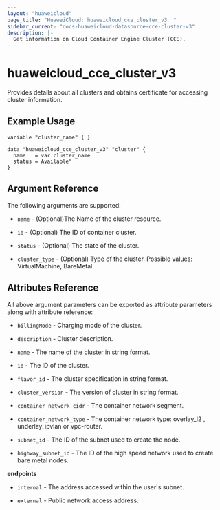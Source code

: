 ```yaml
---
layout: "huaweicloud"
page_title: "HuaweiCloud: huaweicloud_cce_cluster_v3  "
sidebar_current: "docs-huaweicloud-datasource-cce-cluster-v3"
description: |-
  Get information on Cloud Container Engine Cluster (CCE).
---
```


# huaweicloud_cce_cluster_v3

Provides details about all clusters and obtains certificate for accessing cluster information.

## Example Usage

```hcl
variable "cluster_name" { }

data "huaweicloud_cce_cluster_v3" "cluster" {
  name   = var.cluster_name
  status = Available"
}
```

## Argument Reference

The following arguments are supported:

* `name` -  (Optional)The Name of the cluster resource.
 
* `id` - (Optional) The ID of container cluster.

* `status` - (Optional) The state of the cluster.

* `cluster_type` - (Optional) Type of the cluster. Possible values: VirtualMachine, BareMetal.

## Attributes Reference

All above argument parameters can be exported as attribute parameters along with attribute reference:

* `billingMode` - Charging mode of the cluster.

* `description` - Cluster description.

* `name` - The name of the cluster in string format.

* `id` - The ID of the cluster.
  
* `flavor_id` - The cluster specification in string format.

* `cluster_version` - The version of cluster in string format.

* `container_network_cidr` - The container network segment.

* `container_network_type` - The container network type: overlay_l2 , underlay_ipvlan or vpc-router.
  
* `subnet_id` - The ID of the subnet used to create the node.

* `highway_subnet_id` - The ID of the high speed network used to create bare metal nodes.

**endpoints**

* `internal` - The address accessed within the user's subnet.

* `external` - Public network access address.






 


